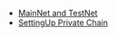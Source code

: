 
- [MainNet and TestNet](/en-us/Node/[English]-MainNet-and-TestNet.md)
- [SettingUp Private Chain](/en-us/Node/[English]-SettingUp-Private-Chain.md)

